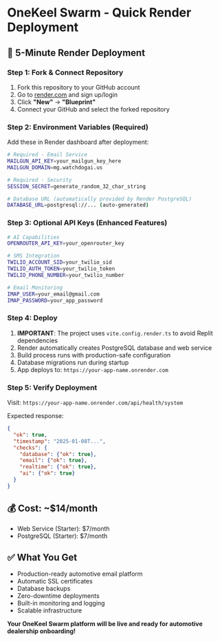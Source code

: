 # OneKeel Swarm - Quick Render Deployment

## 🚀 5-Minute Render Deployment

### Step 1: Fork & Connect Repository
1. Fork this repository to your GitHub account
2. Go to [render.com](https://render.com) and sign up/login
3. Click **"New"** → **"Blueprint"**
4. Connect your GitHub and select the forked repository

### Step 2: Environment Variables (Required)
Add these in Render dashboard after deployment:

```bash
# Required - Email Service
MAILGUN_API_KEY=your_mailgun_key_here
MAILGUN_DOMAIN=mg.watchdogai.us

# Required - Security  
SESSION_SECRET=generate_random_32_char_string

# Database URL (automatically provided by Render PostgreSQL)
DATABASE_URL=postgresql://... (auto-generated)
```

### Step 3: Optional API Keys (Enhanced Features)
```bash
# AI Capabilities
OPENROUTER_API_KEY=your_openrouter_key

# SMS Integration  
TWILIO_ACCOUNT_SID=your_twilio_sid
TWILIO_AUTH_TOKEN=your_twilio_token
TWILIO_PHONE_NUMBER=your_twilio_number

# Email Monitoring
IMAP_USER=your_email@gmail.com
IMAP_PASSWORD=your_app_password
```

### Step 4: Deploy
1. **IMPORTANT**: The project uses `vite.config.render.ts` to avoid Replit dependencies
2. Render automatically creates PostgreSQL database and web service
3. Build process runs with production-safe configuration
4. Database migrations run during startup
5. App deploys to: `https://your-app-name.onrender.com`

### Step 5: Verify Deployment
Visit: `https://your-app-name.onrender.com/api/health/system`

Expected response:
```json
{
  "ok": true,
  "timestamp": "2025-01-08T...",
  "checks": {
    "database": {"ok": true},
    "email": {"ok": true},
    "realtime": {"ok": true},
    "ai": {"ok": true}
  }
}
```

## 💰 Cost: ~$14/month
- Web Service (Starter): $7/month
- PostgreSQL (Starter): $7/month

## ✅ What You Get
- Production-ready automotive email platform
- Automatic SSL certificates
- Database backups
- Zero-downtime deployments
- Built-in monitoring and logging
- Scalable infrastructure

**Your OneKeel Swarm platform will be live and ready for automotive dealership onboarding!**